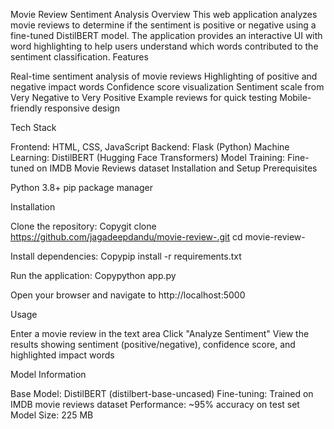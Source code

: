 Movie Review Sentiment Analysis
Overview
This web application analyzes movie reviews to determine if the sentiment is positive or negative using a fine-tuned DistilBERT model. The application provides an interactive UI with word highlighting to help users understand which words contributed to the sentiment classification.
Features

Real-time sentiment analysis of movie reviews
Highlighting of positive and negative impact words
Confidence score visualization
Sentiment scale from Very Negative to Very Positive
Example reviews for quick testing
Mobile-friendly responsive design

Tech Stack

Frontend: HTML, CSS, JavaScript
Backend: Flask (Python)
Machine Learning: DistilBERT (Hugging Face Transformers)
Model Training: Fine-tuned on IMDB Movie Reviews dataset
Installation and Setup
Prerequisites

Python 3.8+
pip package manager

Installation

Clone the repository:
Copygit clone https://github.com/jagadeepdandu/movie-review-.git
cd movie-review-

Install dependencies:
Copypip install -r requirements.txt

Run the application:
Copypython app.py

Open your browser and navigate to http://localhost:5000

Usage

Enter a movie review in the text area
Click "Analyze Sentiment"
View the results showing sentiment (positive/negative), confidence score, and highlighted impact words

Model Information

Base Model: DistilBERT (distilbert-base-uncased)
Fine-tuning: Trained on IMDB movie reviews dataset
Performance: ~95% accuracy on test set
Model Size: 225 MB
